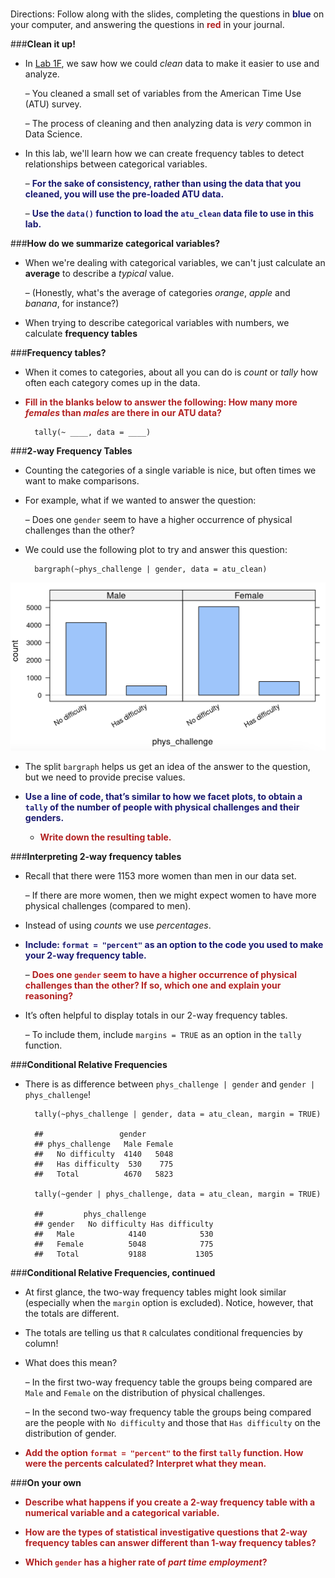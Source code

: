 ###
Directions: Follow along with the slides, completing the questions in <span style="color:midnightblue;">**blue**</span> on your computer, and answering the questions in <span style="color:firebrick;">**red**</span> in your journal.

###**Clean it up!**
* In [Lab 1F](lab1f.md), we saw how we could *clean* data to make it easier to use and analyze.

    – You cleaned a small set of variables from the American Time Use (ATU) survey.

    – The process of cleaning and then analyzing data is *very* common in Data Science.

* In this lab, we'll learn how we can create frequency tables to detect relationships between categorical variables.

    – <span style="color:midnightblue;">**For the sake of consistency, rather than using the data that you cleaned, you will use the pre-loaded ATU data.**</span>

    – <span style="color:midnightblue;">**Use the ```data()``` function to load the ```atu_clean``` data file to use in this lab.**</span>

###**How do we summarize categorical variables?**
* When we're dealing with categorical variables, we can't just calculate an **average** to describe a *typical* value.

    – (Honestly, what's the average of categories *orange*, *apple* and *banana*, for instance?)
    
* When trying to describe categorical variables with numbers, we calculate **frequency tables**

###**Frequency tables?**
* When it comes to categories, about all you can do is *count* or *tally* how often each category comes up in the data.

* <span style="color:firebrick;">**Fill in the blanks below to answer the following: How many more *females* than *males* are there in our ATU data?**</span>

        tally(~ ____, data = ____)

###**2-way Frequency Tables**
* Counting the categories of a single variable is nice, but often times we want to make comparisons.

* For example, what if we wanted to answer the question:

    – Does one ```gender``` seem to have a higher occurrence of physical challenges than the other?

* We could use the following plot to try and answer this question:

        bargraph(~phys_challenge | gender, data = atu_clean)

<img src="../../img/1xg0a.png" />

* The split ```bargraph``` helps us get an idea of the answer to the question, but we need to provide precise values.

* <span style="color:midnightblue;">**Use a line of code, that’s similar to how we facet plots, to obtain a ```tally``` of the number of people with physical challenges and their genders.**</span>

    - <span style="color:firebrick;">**Write down the resulting table.**</span>

###**Interpreting 2-way frequency tables**
* Recall that there were 1153 more women than men in our data set.

    – If there are more women, then we might expect women to have more physical challenges (compared to men).

* Instead of using *counts* we use *percentages*.

* <span style="color:midnightblue;">**Include: ```format = "percent"``` as an option to the code you used to make your 2-way frequency table.**</span>

    – <span style="color:firebrick;">**Does one ```gender``` seem to have a higher occurrence of physical challenges than the other? If so, which one and explain your reasoning?**</span>

* It’s often helpful to display totals in our 2-way frequency tables.

    – To include them, include ```margins = TRUE``` as an option in the ```tally``` function.

###**Conditional Relative Frequencies**
* There is as difference between ```phys_challenge | gender``` and ```gender | phys_challenge```!

        tally(~phys_challenge | gender, data = atu_clean, margin = TRUE)

        ##                 gender
        ## phys_challenge   Male Female
        ##   No difficulty  4140   5048
        ##   Has difficulty  530    775
        ##   Total          4670   5823

        tally(~gender | phys_challenge, data = atu_clean, margin = TRUE)

        ##         phys_challenge
        ## gender   No difficulty Has difficulty
        ##   Male            4140            530
        ##   Female          5048            775
        ##   Total           9188           1305

###**Conditional Relative Frequencies, continued**
* At first glance, the two-way frequency tables might look similar (especially when the ```margin``` option is excluded). Notice, however, that the totals are different.

* The totals are telling us that ```R``` calculates conditional frequencies by column!

* What does this mean?        

    – In the first two-way frequency table the groups being compared are ```Male``` and ```Female``` on the distribution of physical challenges.

    – In the second two-way frequency table the groups being compared are the people with ```No difficulty``` and those that ```Has difficulty``` on the distribution of gender.

* <span style="color:firebrick;">**Add the option ```format = "percent"``` to the first ```tally``` function. How were the percents calculated? Interpret what they mean.**</span>

###**On your own**
* <span style="color:firebrick;">**Describe what happens if you create a 2-way frequency table with a numerical variable and a categorical variable.**</span>

* <span style="color:firebrick;">**How are the types of statistical investigative questions that 2-way frequency tables can answer different than 1-way frequency tables?**</span>

* <span style="color:firebrick;">**Which ```gender``` has a higher rate of *part time employment*?**</span>